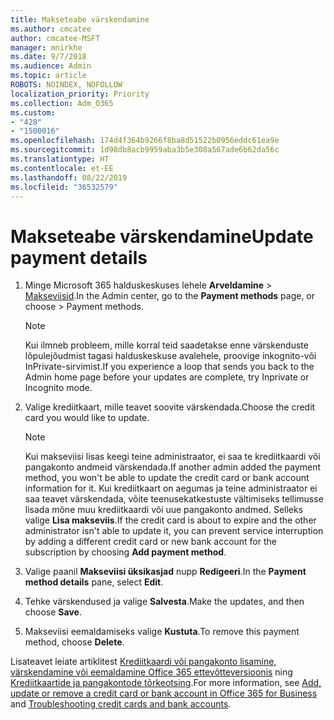 ```yaml
---
title: Makseteabe värskendamine
ms.author: cmcatee
author: cmcatee-MSFT
manager: mnirkhe
ms.date: 9/7/2018
ms.audience: Admin
ms.topic: article
ROBOTS: NOINDEX, NOFOLLOW
localization_priority: Priority
ms.collection: Adm_O365
ms.custom:
- "428"
- "1500016"
ms.openlocfilehash: 174d4f364b9266f8ba8d51522b0956eddc61ea9e
ms.sourcegitcommit: 1d98db8acb9959aba3b5e308a567ade6b62da56c
ms.translationtype: HT
ms.contentlocale: et-EE
ms.lasthandoff: 08/22/2019
ms.locfileid: "36532579"
---
```

# <a name="update-payment-details"></a><span data-ttu-id="ed4ac-102">Makseteabe värskendamine</span><span class="sxs-lookup"><span data-stu-id="ed4ac-102">Update payment details</span></span>

1. <span data-ttu-id="ed4ac-103">Minge Microsoft 365 halduskeskuses lehele **Arveldamine** \> [Makseviisid](https://go.microsoft.com/fwlink/p/?linkid=2018806).</span><span class="sxs-lookup"><span data-stu-id="ed4ac-103">In the Admin center, go to the **Payment methods** page, or choose \> [](https://go.microsoft.com/fwlink/p/?linkid=2018806) Payment methods.</span></span>

    > [!NOTE]
    > <span data-ttu-id="ed4ac-104">Kui ilmneb probleem, mille korral teid saadetakse enne värskenduste lõpulejõudmist tagasi halduskeskuse avalehele, proovige inkognito-või InPrivate-sirvimist.</span><span class="sxs-lookup"><span data-stu-id="ed4ac-104">If you experience a loop that sends you back to the Admin home page before your updates are complete, try Inprivate or Incognito mode.</span></span>
  
2. <span data-ttu-id="ed4ac-105">Valige krediitkaart, mille teavet soovite värskendada.</span><span class="sxs-lookup"><span data-stu-id="ed4ac-105">Choose the credit card you would like to update.</span></span>

    > [!NOTE]
    > <span data-ttu-id="ed4ac-106">Kui makseviisi lisas keegi teine administraator, ei saa te krediitkaardi või pangakonto andmeid värskendada.</span><span class="sxs-lookup"><span data-stu-id="ed4ac-106">If another admin added the payment method, you won't be able to update the credit card or bank account information for it.</span></span> <span data-ttu-id="ed4ac-107">Kui krediitkaart on aegumas ja teine administraator ei saa teavet värskendada, võite teenusekatkestuste vältimiseks tellimusse lisada mõne muu krediitkaardi või uue pangakonto andmed. Selleks valige **Lisa makseviis**.</span><span class="sxs-lookup"><span data-stu-id="ed4ac-107">If the credit card is about to expire and the other administrator isn't able to update it, you can prevent service interruption by adding a different credit card or new bank account for the subscription by choosing **Add payment method**.</span></span>
  
3. <span data-ttu-id="ed4ac-108">Valige paanil **Makseviisi üksikasjad** nupp **Redigeeri**.</span><span class="sxs-lookup"><span data-stu-id="ed4ac-108">In the **Payment method details** pane, select **Edit**.</span></span>

4. <span data-ttu-id="ed4ac-109">Tehke värskendused ja valige **Salvesta**.</span><span class="sxs-lookup"><span data-stu-id="ed4ac-109">Make the updates, and then choose **Save**.</span></span>

5. <span data-ttu-id="ed4ac-110">Makseviisi eemaldamiseks valige **Kustuta**.</span><span class="sxs-lookup"><span data-stu-id="ed4ac-110">To remove this payment method, choose **Delete**.</span></span>

<span data-ttu-id="ed4ac-111">Lisateavet leiate artiklitest [Krediitkaardi või pangakonto lisamine, värskendamine või eemaldamine Office 365 ettevõtteversioonis](https://docs.microsoft.com/office365/admin/subscriptions-and-billing/add-update-or-remove-credit-card-or-bank-account) ning [Krediitkaartide ja pangakontode tõrkeotsing](https://docs.microsoft.com/office365/admin/subscriptions-and-billing/add-update-or-remove-credit-card-or-bank-account#troubleshooting-credit-cards-and-bank-accounts).</span><span class="sxs-lookup"><span data-stu-id="ed4ac-111">For more information, see [Add, update or remove a credit card or bank account in Office 365 for Business](https://docs.microsoft.com/office365/admin/subscriptions-and-billing/add-update-or-remove-credit-card-or-bank-account) and [Troubleshooting credit cards and bank accounts](https://docs.microsoft.com/office365/admin/subscriptions-and-billing/add-update-or-remove-credit-card-or-bank-account#troubleshooting-credit-cards-and-bank-accounts).</span></span>